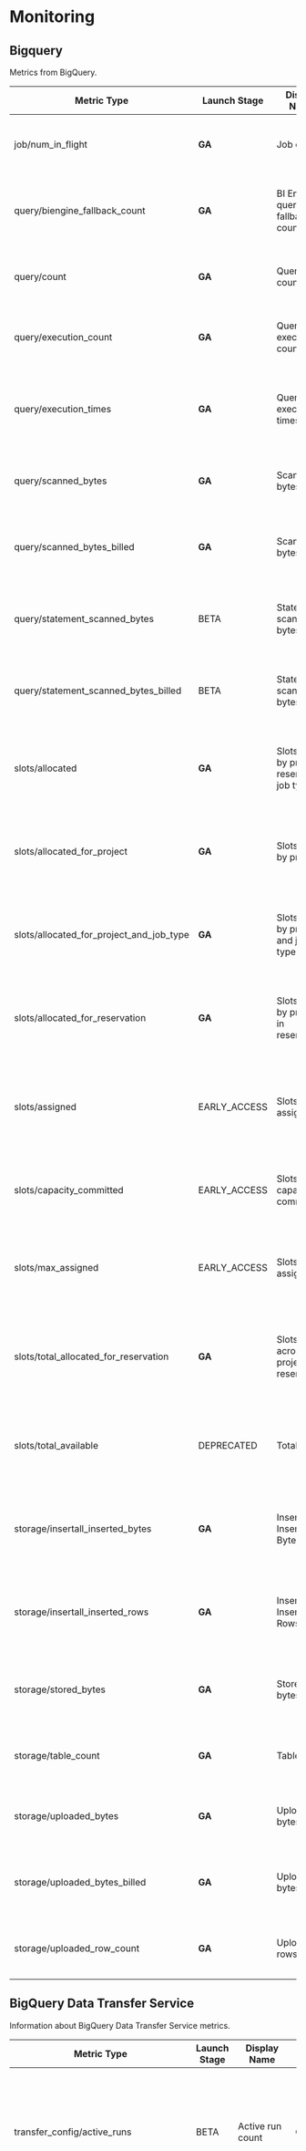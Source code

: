 # Monitoring

## Bigquery

Metrics from BigQuery.

| Metric Type                              | Launch Stage | Display Name                                 | Kind  | Type         | Unit | Monitored Resource | Description                                                                                                                        | Labels                                                                  |
| ---------------------------------------- | ------------ | -------------------------------------------- | ----- | ------------ | ---- | ------------------ | ---------------------------------------------------------------------------------------------------------------------------------- | ----------------------------------------------------------------------- |
| job/num_in_flight                        | **GA**       | Job count                                    | GAUGE | INT64        | 1    | bigquery_project   | In flight jobs. Sampled every 60 seconds. Data not visible for up to 720 seconds.                                                  | priority: Job priority. <br> job_type: Job type. <br> state: Job state. |
| query/biengine_fallback_count            | **GA**       | BI Engine query fallback count               | DELTA | INT64        | 1    | bigquery_project   | Reasons queries failed BI Engine execution. Sampled every 60 seconds. Data not visible for up to 120 seconds.                      | reason: BI Engine fallback reasons.                                     |
| query/count                              | **GA**       | Query count                                  | GAUGE | INT64        | 1    | bigquery_project   | In flight queries. Sampled every 60 seconds. Data not visible for up to 420 seconds.                                               | priority: Query priority.                                               |
| query/execution_count                    | **GA**       | Query execution count                        | DELTA | INT64        | 1    | bigquery_project   | Number of queries executed. Sampled every 60 seconds. Data not visible for up to 420 seconds.                                      | priority: Query priority. <br> caching_mode: Query caching mode.        |
| query/execution_times                    | **GA**       | Query execution times                        | GAUGE | DISTRIBUTION | s    | bigquery_project   | Distribution of execution times for successful queries in the last interval. Sampled every 60 seconds. Data not visible for 420s.  | priority: Query priority.                                               |
| query/scanned_bytes                      | **GA**       | Scanned bytes                                | DELTA | INT64        | By   | global             | Scanned bytes. Sampled every 60 seconds. Data not visible for up to 21720 seconds.                                                 | priority: Query priority.                                               |
| query/scanned_bytes_billed               | **GA**       | Scanned bytes billed                         | DELTA | INT64        | By   | global             | Scanned bytes billed. Sampled every 60 seconds. Data not visible for up to 21720 seconds.                                          | priority: Query priority.                                               |
| query/statement_scanned_bytes            | BETA         | Statement scanned bytes                      | DELTA | INT64        | By   | bigquery_project   | Scanned bytes by statement type. Sampled every 60 seconds. Data not visible for up to 180 seconds.                                 | priority: Query priority. <br> statement_type: Query statement type.    |
| query/statement_scanned_bytes_billed     | BETA         | Statement scanned bytes billed               | DELTA | INT64        | By   | bigquery_project   | Scanned bytes billed by statement type. Sampled every 60 seconds. Data not visible for up to 180 seconds.                          | priority: Query priority. <br> statement_type: Query statement type.    |
| slots/allocated                          | **GA**       | Slots used by project, reservation, job type | GAUGE | INT64        | 1    | bigquery_project   | Number of BigQuery slots currently allocated for project. Sampled every 60 seconds. Data not visible for up to 420 seconds.        | reservation: Reservation. <br> job_type: Job type.                      |
| slots/allocated_for_project              | **GA**       | Slots used by project                        | GAUGE | INT64        | 1    | global             | Number of BigQuery slots currently allocated for query jobs in the project. Sampled every 60 seconds. Data not visible for 420s.   |                                                                         |
| slots/allocated_for_project_and_job_type | **GA**       | Slots used by project and job type           | GAUGE | INT64        | 1    | global             | Number of BigQuery slots currently allocated for the project and job type. Sampled every 60 seconds. Data not visible for 420s.    | job_type: Job type.                                                     |
| slots/allocated_for_reservation          | **GA**       | Slots used by project in reservation         | GAUGE | INT64        | 1    | global             | Number of BigQuery slots currently allocated for project in the reservation. Sampled every 60 seconds. Data not visible for 420s.  |                                                                         |
| slots/assigned                           | EARLY_ACCESS | Slots assigned                               | GAUGE | INT64        | 1    | bigquery_project   | Number of slots assigned to the given project/organization. Sampled every 60 seconds. Data not visible for up to 180 seconds.      | job_type: Job type. <br> reservation: Reservation.                      |
| slots/capacity_committed                 | EARLY_ACCESS | Slots capacity committed                     | GAUGE | INT64        | 1    | bigquery_project   | Total slot capacity commitments purchased. Sampled every 60 seconds. Data not visible for up to 180 seconds.                       | plan: Capacity commitment plan.                                         |
| slots/max_assigned                       | EARLY_ACCESS | Slots max assigned                           | GAUGE | INT64        | 1    | bigquery_project   | Maximum number of slots assigned to the project/organization. Sampled every 60 seconds. Data not visible for up to 180 seconds.    | job_type: Job type. <br> reservation: Reservation.                      |
| slots/total_allocated_for_reservation    | **GA**       | Slots used across projects in reservation    | GAUGE | INT64        | 1    | bigquery_project   | Number of BigQuery slots allocated across projects in the reservation. Sampled every 60 seconds. Data not visible for 420 seconds. |                                                                         |
| slots/total_available                    | DEPRECATED   | Total slots                                  | GAUGE | INT64        | 1    | bigquery_project   | (Deprecated) Total number of BigQuery slots available for the project. Sampled every 60 seconds. Data not visible for 420 seconds. |                                                                         |
| storage/insertall_inserted_bytes         | **GA**       | InsertAll Inserted Bytes                     | DELTA | DOUBLE       | 1    | bigquery_project   | Bytes uploaded using the InsertAll streaming API. Sampled every 60 seconds. Data not visible for up to 120 seconds.                |                                                                         |
| storage/insertall_inserted_rows          | **GA**       | InsertAll Inserted Rows                      | DELTA | DOUBLE       | 1    | bigquery_project   | Rows uploaded using the InsertAll streaming API. Sampled every 60 seconds. Data not visible for up to 120 seconds.                 |                                                                         |
| storage/stored_bytes                     | **GA**       | Stored bytes                                 | GAUGE | INT64        | By   | bigquery_dataset   | Number of bytes stored. Sampled every 1800 seconds. Data not visible for up to 10800 seconds.                                      | table: Table name.                                                      |
| storage/table_count                      | **GA**       | Table count                                  | GAUGE | INT64        | 1    | bigquery_dataset   | Number of tables. Sampled every 1800 seconds. Data not visible for up to 10800 seconds.                                            |                                                                         |
| storage/uploaded_bytes                   | **GA**       | Uploaded bytes                               | DELTA | INT64        | By   | bigquery_dataset   | Uploaded bytes. Sampled every 60 seconds. Data not visible for up to 21720 seconds.                                                | api: API used to upload the data. <br> table: Table name.               |
| storage/uploaded_bytes_billed            | **GA**       | Uploaded bytes billed                        | DELTA | INT64        | By   | bigquery_dataset   | Uploaded bytes billed. Sampled every 60 seconds. Data not visible for up to 21720 seconds.                                         | api: API used to upload the data. <br> table: Table name.               |
| storage/uploaded_row_count               | **GA**       | Uploaded rows                                | DELTA | INT64        | 1    | bigquery_dataset   | Uploaded rows. Sampled every 60 seconds. Data not visible for up to 21720 seconds.                                                 | api: API used to upload the data. <br> table: Table name.               |

## BigQuery Data Transfer Service

Information about BigQuery Data Transfer Service metrics.

| Metric Type                             | Launch Stage | Display Name                | Kind  | Type         | Unit | Monitored Resource  | Description                                                                                                                                      | Labels                                                                                                 |
| --------------------------------------- | ------------ | --------------------------- | ----- | ------------ | ---- | ------------------- | ------------------------------------------------------------------------------------------------------------------------------------------------ | ------------------------------------------------------------------------------------------------------ |
| transfer_config/active_runs             | BETA         | Active run count            | GAUGE | INT64        | 1    | bigquery_dts_config | Number of transfer runs (running or pending) of the transfer configuration. Sampled every 60s. Data not visible for up to 180s.                  | state: Run state. <br> run_cause: Run cause.                                                           |
| transfer_config/completed_runs          | BETA         | Completed run count         | DELTA | INT64        | 1    | bigquery_dts_config | Number of completed DTS runs per transfer configuration. Sampled every 60s. Data not visible for up to 180s.                                     | status: Run error status code. <br> completion_state: Run completion state. <br> run_cause: Run cause. |
| transfer_config/last_execution_job_rows | BETA         | Last executed job row count | GAUGE | INT64        | 1    | bigquery_dts_config | Number of rows from last executed job of transfer configuration. Sampled every 60s. Data not visible for up to 240s.                             | run_cause: Run cause.                                                                                  |
| transfer_config/run_duration_seconds    | BETA         | Run latency distribution    | DELTA | DISTRIBUTION | s    | bigquery_dts_config | Distribution of execution time (in seconds) of each transfer run per transfer configuration. Sampled every 60s. Data not visible for up to 180s. | run_cause: Run cause.                                                                                  |

## BigTable

| Metric Type                                            | Launch Stage | Display Name                               | Kind  | Type         | Unit | Monitored Resource | Description                                                                                                                                                                                                     | Labels                                                                                                                                                                                                                                |
| ------------------------------------------------------ | ------------ | ------------------------------------------ | ----- | ------------ | ---- | ------------------ | --------------------------------------------------------------------------------------------------------------------------------------------------------------------------------------------------------------- | ------------------------------------------------------------------------------------------------------------------------------------------------------------------------------------------------------------------------------------- |
| backup/bytes_used                                      | **GA**       | Backup storage used                        | GAUGE | INT64        | By   | bigtable_backup    | Backup storage used in bytes. Sampled every 60 seconds. After sampling, data is not visible for up to 180 seconds.                                                                                              | source_table: Source table of the backup. <br> storage_type: Type of disk storage.                                                                                                                                                    |
| client/application_blocking_latencies                  | **GA**       | Application Blocking Latencies             | DELTA | DISTRIBUTION | ms   | bigtable_table     | Total latency by application when Cloud Bigtable has available response data but application has not consumed it. Sampled every 60 seconds. Data not visible for up to 120 seconds.                             | method: Cloud Bigtable API method. <br> app_profile: Cloud Bigtable application profile. <br> client_name: Cloud Bigtable client name.                                                                                                |
| client/attempt_latencies                               | **GA**       | Attempt Latencies                          | DELTA | DISTRIBUTION | ms   | bigtable_table     | Client observed latency per RPC attempt. Sampled every 60 seconds. After sampling, data is not visible for up to 120 seconds.                                                                                   | method: Cloud Bigtable API method. <br> app_profile: Cloud Bigtable application profile. <br> streaming: Cloud Bigtable streaming method. <br> status: Cloud Bigtable attempt status. <br> client_name: Cloud Bigtable client name.   |
| client/client_blocking_latencies                       | **GA**       | Client Blocking Latencies                  | DELTA | DISTRIBUTION | ms   | bigtable_table     | Latency by client blocking on sending more requests to server when too many pending requests in bulk operations. Sampled every 60 seconds. Data not visible for up to 120 seconds.                              | method: Cloud Bigtable API method. <br> app_profile: Cloud Bigtable application profile. <br> client_name: Cloud Bigtable client name.                                                                                                |
| client/connectivity_error_count                        | **GA**       | Connectivity Error Count                   | DELTA | INT64        | 1    | bigtable_table     | Number of requests failed to reach Google network (without google response headers). Sampled every 60 seconds. Data not visible for up to 120 seconds.                                                          | method: Cloud Bigtable API method. <br> app_profile: Cloud Bigtable application profile. <br> status: Cloud Bigtable operation status. <br> client_name: Cloud Bigtable client name.                                                  |
| client/first_response_latencies                        | **GA**       | First Response Latencies                   | DELTA | DISTRIBUTION | ms   | bigtable_table     | Latency from operation start until response headers received. Publishing delayed until attempt response received. Sampled every 60 seconds. Data not visible for up to 120 seconds.                             | method: Cloud Bigtable API method. <br> app_profile: Cloud Bigtable application profile. <br> status: Cloud Bigtable operation status. <br> client_name: Cloud Bigtable client name.                                                  |
| client/operation_latencies                             | **GA**       | Operation Latencies                        | DELTA | DISTRIBUTION | ms   | bigtable_table     | Distribution of total end-to-end latency across all RPC attempts associated with a Bigtable operation. Sampled every 60 seconds. Data not visible for up to 120 seconds.                                        | method: Cloud Bigtable API method. <br> app_profile: Cloud Bigtable application profile. <br> streaming: Cloud Bigtable streaming method. <br> status: Cloud Bigtable operation status. <br> client_name: Cloud Bigtable client name. |
| client/retry_count                                     | **GA**       | Retry Count                                | DELTA | INT64        | 1    | bigtable_table     | Number of additional RPCs sent after initial attempt. Sampled every 60 seconds. After sampling, data is not visible for up to 120 seconds.                                                                      | method: Cloud Bigtable API method. <br> app_profile: Cloud Bigtable application profile. <br> status: Cloud Bigtable operation status. <br> client_name: Cloud Bigtable client name.                                                  |
| client/server_latencies                                | **GA**       | Server Latencies                           | DELTA | DISTRIBUTION | ms   | bigtable_table     | Latency measured between Google frontend receiving an RPC and sending back first byte of response. Sampled every 60 seconds. Data not visible for up to 120 seconds.                                            | method: Cloud Bigtable API method. <br> app_profile: Cloud Bigtable application profile. <br> streaming: Cloud Bigtable streaming method. <br> status: Cloud Bigtable operation status. <br> client_name: Cloud Bigtable client name. |
| cluster/autoscaling/max_node_count                     | **GA**       | Maximum nodes                              | GAUGE | INT64        | 1    | bigtable_cluster   | Maximum number of nodes in an autoscaled cluster. Sampled every 60 seconds. After sampling, data is not visible for up to 240 seconds.                                                                          | storage_type: Storage type for the cluster.                                                                                                                                                                                           |
| cluster/autoscaling/min_node_count                     | **GA**       | Minimum nodes                              | GAUGE | INT64        | 1    | bigtable_cluster   | Minimum number of nodes in an autoscaled cluster. Sampled every 60 seconds. After sampling, data is not visible for up to 240 seconds.                                                                          | storage_type: Storage type for the cluster.                                                                                                                                                                                           |
| cluster/autoscaling/recommended_node_count_for_cpu     | **GA**       | Recommended nodes based on CPU             | GAUGE | INT64        | 1    | bigtable_cluster   | Recommended number of nodes in an autoscaled cluster based on CPU usage. Sampled every 60 seconds. After sampling, data is not visible for up to 180 seconds.                                                   |                                                                                                                                                                                                                                       |
| cluster/autoscaling/recommended_node_count_for_storage | **GA**       | Recommended nodes based on storage         | GAUGE | INT64        | 1    | bigtable_cluster   | Recommended number of nodes in an autoscaled cluster based on storage usage. Sampled every 60 seconds. After sampling, data is not visible for up to 180 seconds.                                               |                                                                                                                                                                                                                                       |
| cluster/cpu_load                                       | **GA**       | CPU load                                   | GAUGE | DOUBLE       | 1    | bigtable_cluster   | CPU load of a cluster. Sampled every 60 seconds. After sampling, data is not visible for up to 180 seconds.                                                                                                     |                                                                                                                                                                                                                                       |
| cluster/cpu_load_by_app_profile_by_method_by_table     | **GA**       | CPU load by app profile, method, and table | GAUGE | DOUBLE       | 1    | bigtable_cluster   | CPU load of a cluster, split by app profile, method, and table. Contains same underlying data as bigtable.googleapis.com/cluster/cpu_load. Sampled every 60 seconds. Data not visible for up to 240 seconds.    | app_profile: Cloud Bigtable application profile. <br> method: Cloud Bigtable API method. <br> table: Cloud Bigtable table name.                                                                                                       |
| cluster/cpu_load_hottest_node                          | **GA**       | CPU load (hottest node)                    | GAUGE | DOUBLE       | 1    | bigtable_cluster   | CPU load of the busiest node in a cluster. Sampled every 60 seconds. Data not visible for up to 180 seconds.                                                                                                    |                                                                                                                                                                                                                                       |
| cluster/cpu_load_hottest_node_high_granularity         | **GA**       | CPU load (hottest node) high granularity   | GAUGE | DOUBLE       | 1    | bigtable_cluster   | CPU load of the busiest node in a cluster sampled at high granularity. Sampled every 60 seconds. Data not visible for up to 300 seconds.                                                                        |                                                                                                                                                                                                                                       |
| cluster/disk_load                                      | **GA**       | Disk load                                  | GAUGE | DOUBLE       | 1    | bigtable_cluster   | Utilization of HDD disks in a cluster. Sampled every 60 seconds. Data not visible for up to 180 seconds.                                                                                                        |                                                                                                                                                                                                                                       |
| cluster/node_count                                     | **GA**       | Nodes                                      | GAUGE | INT64        | 1    | bigtable_cluster   | Number of nodes in a cluster. Sampled every 60 seconds. Data not visible for up to 240 seconds.                                                                                                                 | storage_type: Storage type for the cluster.                                                                                                                                                                                           |
| cluster/storage_utilization                            | **GA**       | Storage utilization                        | GAUGE | DOUBLE       | 1    | bigtable_cluster   | Storage used as a fraction of total storage capacity. Sampled every 60 seconds. Data not visible for up to 180 seconds.                                                                                         | storage_type: Storage type for the cluster.                                                                                                                                                                                           |
| disk/bytes_used                                        | **GA**       | Data stored                                | GAUGE | INT64        | By   | bigtable_cluster   | Amount of compressed data for tables stored in a cluster. Sampled every 60 seconds. Data not visible for up to 180 seconds.                                                                                     | storage_type: Type of disk storage.                                                                                                                                                                                                   |
| disk/per_node_storage_capacity                         | EARLY_ACCESS | Storage capacity per node                  | GAUGE | INT64        | By   | bigtable_cluster   | Capacity of compressed data for tables that can be stored per node in the cluster. Sampled every 60 seconds. Data not visible for up to 240 seconds.                                                            | storage_type: Storage type for the cluster.                                                                                                                                                                                           |
| disk/storage_capacity                                  | **GA**       | Storage capacity                           | GAUGE | INT64        | By   | bigtable_cluster   | Capacity of compressed data for tables that can be stored in a cluster. Sampled every 60 seconds. Data not visible for up to 240 seconds.                                                                       | storage_type: Storage type for the cluster.                                                                                                                                                                                           |
| replication/latency                                    | **GA**       | Replication latencies                      | DELTA | DISTRIBUTION | ms   | bigtable_table     | Distribution of replication request latencies for a table. Includes only requests received by the destination cluster. Sampled every 60 seconds. Data not visible for up to 240 seconds.                        | source_cluster: Source cluster of the replicated data. <br> source_zone: Source zone of the replicated data.                                                                                                                          |
| replication/max_delay                                  | **GA**       | Replication maximum delay                  | GAUGE | DOUBLE       | s    | bigtable_table     | Upper bound for replication delay between clusters of a table. Indicates the time frame during which latency information may not be accurate. Sampled every 60 seconds. Data not visible for up to 240 seconds. | source_cluster: Source cluster of the replicated data. <br> source_zone: Source zone of the replicated data.                                                                                                                          |
| server/error_count                                     | **GA**       | Error count                                | DELTA | INT64        | 1    | bigtable_table     | Number of server requests for a table that failed with an error. Sampled every 60 seconds. Data not visible for up to 120 seconds.                                                                              | method: Cloud Bigtable API method. <br> error_code: gRPC Error Code. <br> app_profile: Cloud Bigtable application profile.                                                                                                            |
| server/latencies                                       | **GA**       | Server Latencies                           | DELTA | DISTRIBUTION | ms   | bigtable_table     | Distribution of server request latencies for a table, measured when calls reach Cloud Bigtable. Sampled every 60 seconds. Data not visible for up to 120 seconds.                                               | method: Cloud Bigtable API method. <br> app_profile: Cloud Bigtable application profile.                                                                                                                                              |
| server/modified_rows_count                             | **GA**       | Modified rows                              | DELTA | INT64        | 1    | bigtable_table     | Number of rows modified by server requests for a table. Sampled every 60 seconds. Data not visible for up to 120 seconds.                                                                                       | method: Cloud Bigtable API method. <br> app_profile: Cloud Bigtable application profile.                                                                                                                                              |
| server/multi_cluster_failovers_count                   | **GA**       | Multi-cluster failovers                    | DELTA | INT64        | 1    | bigtable_table     | Number of failovers during multi-cluster requests. Sampled every 60 seconds. Data not visible for up to 120 seconds.                                                                                            | method: Cloud Bigtable API method. <br> app_profile: Cloud Bigtable application profile.                                                                                                                                              |
| server/received_bytes_count                            | **GA**       | Received bytes                             | DELTA | INT64        | By   | bigtable_table     | Number of bytes of request data received by servers for a table. Sampled every 60 seconds. Data not visible for up to 120 seconds.                                                                              | method: Cloud Bigtable API method. <br> app_profile: Cloud Bigtable application profile.                                                                                                                                              |
| server/request_count                                   | **GA**       | Request count                              | DELTA | INT64        | 1    | bigtable_table     | Number of server requests for a table. Sampled every 60 seconds. Data not visible for up to 120 seconds.                                                                                                        | method: Cloud Bigtable API method. <br> app_profile: Cloud Bigtable application profile.                                                                                                                                              |
| server/request_max_per_minute_count                    | **GA**       | Five-second maximum requests per minute    | DELTA | INT64        | 1    | bigtable_table     | Maximum number of requests received in a five-second span per minute. Sampled every 60 seconds. Data not visible for up to 120 seconds.                                                                         | method: Cloud Bigtable API method. <br> app_profile: Cloud Bigtable application profile.                                                                                                                                              |
| server/returned_rows_count                             | **GA**       | Returned rows                              | DELTA | INT64        | 1    | bigtable_table     | Number of rows returned by server requests for a table. Sampled every 60 seconds. Data not visible for up to 120 seconds.                                                                                       | method: Cloud Bigtable API method. <br> app_profile: Cloud Bigtable application profile.                                                                                                                                              |
| server/sent_bytes_count                                | **GA**       | Sent bytes                                 | DELTA | INT64        | By   | bigtable_table     | Number of bytes of response data sent by servers for a table. Sampled every 60 seconds. Data not visible for up to 120 seconds.                                                                                 | method: Cloud Bigtable API method. <br> app_profile: Cloud Bigtable application profile.                                                                                                                                              |
| table/bytes_used                                       | **GA**       | Data stored                                | GAUGE | INT64        | By   | bigtable_table     | Amount of compressed data stored in a table. Sampled every 60 seconds. Data not visible for up to 120 seconds.                                                                                                  | storage_type: Type of disk storage.                                                                                                                                                                                                   |
| table/change_stream_log_used_bytes                     | **GA**       | Change stream data                         | GAUGE | INT64        | By   | bigtable_table     | Amount of disk storage used by the change stream logs. Sampled every 60 seconds. Data not visible for up to 120 seconds.                                                                                        | storage_type: Type of disk storage.                                                                                                                                                                                                   |

##  Dataproc

Dataproc metrics

| Metric Type                              | Launch Stage | Display Name                     | Kind  | Type         | Unit | Monitored Resource     | Description                                                                                                                                                                        | Labels                                                                                              |
| ---------------------------------------- | ------------ | -------------------------------- | ----- | ------------ | ---- | ---------------------- | ---------------------------------------------------------------------------------------------------------------------------------------------------------------------------------- | --------------------------------------------------------------------------------------------------- |
| batch/spark/executors                    | BETA         | Batch Spark executors            | GAUGE | INT64        | 1    | cloud_dataproc_batch   | Number of Batch Spark executors. Sampled every 60 seconds. Data not visible for up to 60 seconds.                                                                                  | status: Status of Batch Spark executors (running, pending-delete, etc.)                             |
| cluster/capacity_deviation               | BETA         | Cluster capacity deviation       | GAUGE | INT64        | 1    | cloud_dataproc_cluster | Difference between expected node count and actual active YARN node managers. Sampled every 60 seconds. Data not visible for up to 120 seconds.                                     |                                                                                                     |
| cluster/hdfs/datanodes                   | **GA**       | HDFS DataNodes                   | GAUGE | INT64        | 1    | cloud_dataproc_cluster | Number of HDFS DataNodes in a cluster. Sampled every 60 seconds. Data not visible for up to 120 seconds.                                                                           | status: Status of DataNode (running, decommissioning, etc.)                                         |
| cluster/hdfs/storage_capacity            | **GA**       | HDFS capacity                    | GAUGE | DOUBLE       | GiBy | cloud_dataproc_cluster | Capacity of HDFS system in GB. Sampled every 60 seconds. Data not visible for up to 120 seconds.                                                                                   | status: Status of HDFS capacity (used, remaining).                                                  |
| cluster/hdfs/storage_utilization         | **GA**       | HDFS storage utilization         | GAUGE | DOUBLE       | 1    | cloud_dataproc_cluster | Percentage of HDFS storage used. Sampled every 60 seconds. Data not visible for up to 120 seconds.                                                                                 |                                                                                                     |
| cluster/hdfs/unhealthy_blocks            | **GA**       | Unhealthy HDFS blocks by status  | GAUGE | INT64        | 1    | cloud_dataproc_cluster | Number of unhealthy blocks in the cluster. Sampled every 60 seconds. Data not visible for up to 120 seconds.                                                                       | status: Status of unhealthy HDFS block (missing, under_replication, etc.)                           |
| cluster/job/completion_time              | **GA**       | Job duration                     | DELTA | DISTRIBUTION | s    | cloud_dataproc_cluster | Time jobs took to complete. Sampled every 60 seconds. Data not visible for up to 120 seconds.                                                                                      | job_type: Type of job (HADOOP_JOB, SPARK_JOB, etc.)                                                 |
| cluster/job/duration                     | **GA**       | Job state duration               | DELTA | DISTRIBUTION | s    | cloud_dataproc_cluster | Time jobs have spent in a given state. Sampled every 60 seconds. Data not visible for up to 120 seconds.                                                                           | job_type: Type of job. <br> state: State of the job (PENDING, RUNNING, etc.)                        |
| cluster/job/failed_count                 | **GA**       | Failed jobs                      | DELTA | INT64        | 1    | cloud_dataproc_cluster | Number of jobs failed on a cluster. Sampled every 60 seconds. Data not visible for up to 120 seconds.                                                                              | error_type: RPC code of the error (404, 503, etc.) <br> job_type: Type of job.                      |
| cluster/job/running_count                | **GA**       | Running jobs                     | GAUGE | INT64        | 1    | cloud_dataproc_cluster | Number of jobs running on a cluster. Sampled every 60 seconds. Data not visible for up to 120 seconds.                                                                             | job_type: Type of job (HADOOP_JOB, SPARK_JOB, etc.)                                                 |
| cluster/job/submitted_count              | **GA**       | Submitted jobs                   | DELTA | INT64        | 1    | cloud_dataproc_cluster | Number of jobs submitted to a cluster. Sampled every 60 seconds. Data not visible for up to 120 seconds.                                                                           | job_type: Type of job (HADOOP_JOB, SPARK_JOB, etc.)                                                 |
| cluster/nodes/expected                   | BETA         | Expected Nodes                   | GAUGE | INT64        | 1    | cloud_dataproc_cluster | Number of nodes expected in a cluster. Sampled every 60 seconds. Data not visible for up to 120 seconds.                                                                           | node_type: Type of node (SINGLE_NODE, MASTER, etc.)                                                 |
| cluster/nodes/failed_count               | BETA         | Failed Nodes                     | DELTA | INT64        | 1    | cloud_dataproc_cluster | Number of nodes that have failed in a cluster. Sampled every 60 seconds. Data not visible for up to 120 seconds.                                                                   | node_type: Type of node. <br> failure_type: Type of failure (GCE_ERROR, DATAPROC_AGENT_ERROR, etc.) |
| cluster/nodes/recovered_count            | BETA         | Recovered Nodes                  | DELTA | INT64        | 1    | cloud_dataproc_cluster | Number of nodes detected as failed and removed from cluster. Sampled every 60 seconds. Data not visible for up to 120 seconds.                                                     | node_type: Type of node.                                                                            |
| cluster/nodes/running                    | BETA         | Running Nodes                    | GAUGE | INT64        | 1    | cloud_dataproc_cluster | Number of nodes in running state. Sampled every 60 seconds. Data not visible for up to 120 seconds.                                                                                | node_type: Type of node.                                                                            |
| cluster/operation/completion_time        | **GA**       | Operation duration               | DELTA | DISTRIBUTION | s    | cloud_dataproc_cluster | Time operations took to complete. Sampled every 60 seconds. Data not visible for up to 120 seconds.                                                                                | operation_type: Type of operation (CREATE_CLUSTER, DELETE_CLUSTER, etc.)                            |
| cluster/operation/duration               | **GA**       | Operation state duration         | DELTA | DISTRIBUTION | s    | cloud_dataproc_cluster | Time operations have spent in a given state. Sampled every 60 seconds. Data not visible for up to 120 seconds.                                                                     | operation_type: State of the operation. <br> state: Type of operation.                              |
| cluster/operation/failed_count           | **GA**       | Failed operations                | DELTA | INT64        | 1    | cloud_dataproc_cluster | Number of operations that have failed on a cluster. Sampled every 60 seconds. Data not visible for up to 120 seconds.                                                              | error_type: RPC code of the error. <br> operation_type: Type of operation.                          |
| cluster/operation/running_count          | **GA**       | Running operations               | GAUGE | INT64        | 1    | cloud_dataproc_cluster | Number of operations running on a cluster. Sampled every 60 seconds. Data not visible for up to 120 seconds.                                                                       | operation_type: Type of operation.                                                                  |
| cluster/operation/submitted_count        | **GA**       | Submitted operations             | DELTA | INT64        | 1    | cloud_dataproc_cluster | Number of operations submitted to a cluster. Sampled every 60 seconds. Data not visible for up to 120 seconds.                                                                     | operation_type: Type of operation.                                                                  |
| cluster/yarn/allocated_memory_percentage | **GA**       | YARN allocated memory percentage | GAUGE | DOUBLE       | 1    | cloud_dataproc_cluster | Percentage of YARN memory allocated. Sampled every 60 seconds. Data not visible for up to 120 seconds.                                                                             |                                                                                                     |
| cluster/yarn/apps                        | **GA**       | YARN active applications         | GAUGE | INT64        | 1    | cloud_dataproc_cluster | Number of active YARN applications. Sampled every 60 seconds. Data not visible for up to 120 seconds.                                                                              | status: Status of YARN application (running, pending, etc.)                                         |
| cluster/yarn/containers                  | **GA**       | YARN containers                  | GAUGE | INT64        | 1    | cloud_dataproc_cluster | Number of YARN containers. Sampled every 60 seconds. Data not visible for up to 120 seconds.                                                                                       | status: Status of YARN container (allocated, pending, reserved).                                    |
| cluster/yarn/memory_size                 | **GA**       | YARN memory size                 | GAUGE | DOUBLE       | GiBy | cloud_dataproc_cluster | YARN memory size in GB. Sampled every 60 seconds. Data not visible for up to 120 seconds.                                                                                          | status: Status of YARN memory (available, allocated, reserved).                                     |
| cluster/yarn/nodemanagers                | **GA**       | YARN NodeManagers                | GAUGE | INT64        | 1    | cloud_dataproc_cluster | Number of YARN NodeManagers in cluster. Sampled every 60 seconds. Data not visible for up to 120 seconds.                                                                          | status: Status of YARN NodeManager (active, lost, etc.)                                             |
| cluster/yarn/pending_memory_size         | **GA**       | YARN pending memory size         | GAUGE | DOUBLE       | GiBy | cloud_dataproc_cluster | Current memory request pending to be fulfilled by scheduler. Sampled every 60 seconds. Data not visible for up to 120 seconds.                                                     |                                                                                                     |
| cluster/yarn/virtual_cores               | **GA**       | YARN virtual cores               | GAUGE | INT64        | 1    | cloud_dataproc_cluster | Number of virtual cores in YARN. Sampled every 60 seconds. Data not visible for up to 120 seconds.                                                                                 | status: Status of YARN virtual cores (pending, allocated, etc.)                                     |
| job/state                                | **GA**       | Job state                        | GAUGE | BOOL         |      | cloud_dataproc_job     | Whether job is currently in a particular state. True indicates in that state, False indicates exited that state. Sampled every 60 seconds. Data not visible for up to 120 seconds. | state: State of the job (PENDING, RUNNING, etc.)                                                    |
| job/yarn/memory_seconds                  | BETA         | Consumed memory seconds by job   | GAUGE | INT64        | 1    | cloud_dataproc_job     | Memory Seconds consumed by the job per yarn application ID. Sampled every 60 seconds. Data not visible for up to 120 seconds.                                                      | application_id: Yarn application ID.                                                                |
| job/yarn/vcore_seconds                   | BETA         | Consumed vcore seconds by job    | GAUGE | INT64        | 1    | cloud_dataproc_job     | VCore Seconds consumed by the job per yarn application ID. Sampled every 60 seconds. Data not visible for up to 120 seconds.                                                       | application_id: Yarn application ID.                                                                |
| node/problem_count                       | BETA         | Problem count                    | DELTA | INT64        | 1    | gce_instance           | Total number of times a specific type of problem has occurred. Sampled every 60 seconds. Data not visible for up to 120 seconds.                                                   | reason: Type of the problem.                                                                        |
| node/yarn/nodemanager/health             | BETA         | YARN NodeManager Health          | GAUGE | INT64        | 1    | gce_instance           | YARN nodemanager health state. Sampled every 60 seconds. Data not visible for up to 120 seconds.                                                                                   | state: Health state of yarn nodemanager for the gce instance resource.                              |
| session/spark/executors                  | BETA         | Session Spark executors          | GAUGE | INT64        | 1    | cloud_dataproc_session | Number of Session Spark executors. Sampled every 60 seconds. Data not visible for up to 60 seconds.                                                                                | status: Status of Session Spark executors (running, pending-delete, etc.)                           |

## Datastore

| Metric Type                              | Launch Stage | Display Name                      | Kind  | Type         | Unit | Monitored Resource | Description                                                                                                                             | Labels                                                                                                              |
| ---------------------------------------- | ------------ | --------------------------------- | ----- | ------------ | ---- | ------------------ | --------------------------------------------------------------------------------------------------------------------------------------- | ------------------------------------------------------------------------------------------------------------------- |
| api/request_count                        | **GA**       | Requests                          | DELTA | INT64        | 1    | datastore_request  | Count of Datastore API calls. Sampled every 60 seconds. Data not visible for up to 240 seconds.                                         | api_method: API method called (e.g., BeginTransaction, Commit). <br> response_code: Operation response code string. |
| entity/read_sizes                        | **GA**       | Sizes of read entities            | DELTA | DISTRIBUTION | By   | datastore_request  | Distribution of sizes of read entities, grouped by type. Sampled every 60 seconds. Data not visible for up to 240 seconds.              | type: Type of entity read (e.g., KEYS_ONLY, ENTITY_SCAN).                                                           |
| entity/ttl_deletion_count                | **GA**       | TTL deletion count                | DELTA | INT64        | 1    | datastore_request  | Total count of entities deleted by TTL services. Sampled every 60 seconds. Data not visible for up to 240 seconds.                      |                                                                                                                     |
| entity/ttl_expiration_to_deletion_delays | **GA**       | TTL expiration to deletion delays | DELTA | DISTRIBUTION | s    | datastore_request  | Time elapsed between TTL expiration and actual deletion of an entity. Sampled every 60 seconds. Data not visible for up to 240 seconds. |                                                                                                                     |
| entity/write_sizes                       | **GA**       | Sizes of written entities         | DELTA | DISTRIBUTION | By   | datastore_request  | Distribution of sizes of written entities, grouped by op. Sampled every 60 seconds. Data not visible for up to 240 seconds.             | op: Operation type (e.g., CREATE, DELETE_NOOP).                                                                     |
| index/write_count                        | **GA**       | Index writes                      | DELTA | INT64        | 1    | datastore_request  | Count of Datastore index writes. Sampled every 60 seconds. Data not visible for up to 240 seconds.                                      |                                                                                                                     |

##  Datastream

Datastream metrics

| Metric Type                          | Launch Stage | Display Name                              | Kind  | Type         | Unit | Monitored Resource                     | Description                                                                                                                                                                   | Labels                                                                                                              |
| ------------------------------------ | ------------ | ----------------------------------------- | ----- | ------------ | ---- | -------------------------------------- | ----------------------------------------------------------------------------------------------------------------------------------------------------------------------------- | ------------------------------------------------------------------------------------------------------------------- |
| stream/bytes_count                   | BETA         | Stream bytes count                        | DELTA | INT64        | By   | datastream.googleapis.com/Stream       | The stream bytes count.                                                                                                                                                       | read_method: The events read method.                                                                                |
| stream/event_count                   | BETA         | Stream event count                        | DELTA | INT64        | 1    | datastream.googleapis.com/Stream       | The stream event count.                                                                                                                                                       | read_method: The events read method.                                                                                |
| stream/freshness                     | BETA         | Stream freshness                          | GAUGE | INT64        | s    | datastream.googleapis.com/Stream       | Indicates how far behind Datastream is compared to the source, calculated as the time difference between the change in the source database and when it is read by Datastream. |                                                                                                                     |
| stream/latencies                     | BETA         | Stream latencies                          | DELTA | DISTRIBUTION | s    | datastream.googleapis.com/Stream       | The stream latencies.                                                                                                                                                         | read_method: The events read method.                                                                                |
| stream/system_latencies              | BETA         | Stream system latencies                   | DELTA | DISTRIBUTION | s    | datastream.googleapis.com/Stream       | A distribution of the latency from when the event was read from the source until it was written to the destination.                                                           | read_method: The events read method.                                                                                |
| stream/total_latencies               | BETA         | Stream total latencies                    | DELTA | DISTRIBUTION | s    | datastream.googleapis.com/Stream       | A distribution of the latency from when the event was created at the source until it was written to the destination.                                                          | read_method: The events read method.                                                                                |
| stream/unsupported_event_count       | BETA         | Stream unsupported event count            | DELTA | INT64        | 1    | datastream.googleapis.com/Stream       | The stream unsupported event count.                                                                                                                                           | read_method: The events read method. <br> object_name: Object name. <br> error_code: Reason events are unsupported. |
| streamobject/bytes_count             | ALPHA        | bytes count per stream object             | DELTA | INT64        | By   | datastream.googleapis.com/StreamObject | The bytes count per stream object.                                                                                                                                            | read_method: The events read method.                                                                                |
| streamobject/event_count             | ALPHA        | event count per stream object             | DELTA | INT64        | 1    | datastream.googleapis.com/StreamObject | The event count per stream object.                                                                                                                                            | read_method: The events read method.                                                                                |
| streamobject/unsupported_event_count | ALPHA        | unsupported event count per stream object | DELTA | INT64        | 1    | datastream.googleapis.com/StreamObject | The unsupported event count per stream object.                                                                                                                                | read_method: The events read method.                                                                                |

##  Firestore

Firestore metrics

| Metric Type                                       | Launch Stage | Display Name                                        | Kind  | Type         | Unit          | Monitored Resource                | Description                                                                                                                                              | Labels                                                                                                                                                                           |
| ------------------------------------------------- | ------------ | --------------------------------------------------- | ----- | ------------ | ------------- | --------------------------------- | -------------------------------------------------------------------------------------------------------------------------------------------------------- | -------------------------------------------------------------------------------------------------------------------------------------------------------------------------------- |
| api/request_count                                 | BETA         | Requests                                            | DELTA | INT64        | 1             | datastore_request                 | Count of Firestore API calls. Sampled every 60 seconds. Data not visible for up to 240 seconds.                                                          | api_method: API method called. <br> response_code: Operation response code string.                                                                                               |
| api/request_latencies                             | BETA         | Request latencies per database                      | DELTA | DISTRIBUTION | s             | firestore.googleapis.com/Database | Non-streaming Firestore and Datastore request latencies from the frontend. Sampled every 60 seconds. Data not visible for up to 240 seconds.             | service: API service called. <br> api_method: API method called. <br> response_code: Operation response code string.                                                             |
| composite_indexes_per_database                    | BETA         | Composite Indexes Per Database                      | GAUGE | INT64        | 1             | firestore.googleapis.com/Database | Current number of composite indexes per database. Sampled every 60 seconds. Data not visible for up to 120 seconds.                                      |                                                                                                                                                                                  |
| document/delete_count                             | GA           | Document Deletes                                    | DELTA | INT64        | 1             | firestore_instance                | The number of successful document deletes. Sampled every 60 seconds. Data not visible for up to 240 seconds.                                             | module: Service/module name. <br> version: Version name.                                                                                                                         |
| document/delete_ops_count                         | BETA         | Document deletes                                    | DELTA | INT64        | 1             | firestore.googleapis.com/Database | The number of successful document deletes. Sampled every 60 seconds. Data not visible for up to 240 seconds.                                             |                                                                                                                                                                                  |
| document/read_count                               | GA           | Document Reads                                      | DELTA | INT64        | 1             | firestore_instance                | The number of successful document reads from queries or lookups. Sampled every 60 seconds. Data not visible for up to 240 seconds.                       | module: Service/module name. <br> version: Version name. <br> type: Type of the read.                                                                                            |
| document/read_ops_count                           | BETA         | Document reads                                      | DELTA | INT64        | 1             | firestore.googleapis.com/Database | The number of successful document reads from queries or lookups. Sampled every 60 seconds. Data not visible for up to 240 seconds.                       | type: Type of the read.                                                                                                                                                          |
| document/ttl_deletion_count                       | GA           | TTL deletion count                                  | DELTA | INT64        | 1             | firestore.googleapis.com/Database | Total count of documents deleted by TTL services. Sampled every 60 seconds. Data not visible for up to 240 seconds.                                      |                                                                                                                                                                                  |
| document/ttl_expiration_to_deletion_delays        | GA           | TTL expiration to deletion delays                   | DELTA | DISTRIBUTION | s             | firestore.googleapis.com/Database | Time elapsed between TTL expiration and actual deletion of a document. Sampled every 60 seconds. Data not visible for up to 240 seconds.                 |                                                                                                                                                                                  |
| document/write_count                              | GA           | Document Writes                                     | DELTA | INT64        | 1             | firestore_instance                | The number of successful document writes. Sampled every 60 seconds. Data not visible for up to 240 seconds.                                              | module: Service/module name. <br> version: Version name. <br> op: Operation name for the write.                                                                                  |
| document/write_ops_count                          | BETA         | Document writes                                     | DELTA | INT64        | 1             | firestore.googleapis.com/Database | The number of successful document writes. Sampled every 60 seconds. Data not visible for up to 240 seconds.                                              | op: Operation name for the write.                                                                                                                                                |
| network/active_connections                        | BETA         | Connected Clients                                   | GAUGE | INT64        | 1             | firestore.googleapis.com/Database | The number of active connections. Sampled every 60 seconds. Data not visible for up to 240 seconds.                                                      | module: Service/module name. <br> version: Version name.                                                                                                                         |
| network/snapshot_listeners                        | BETA         | Snapshot Listeners                                  | GAUGE | INT64        | 1             | firestore.googleapis.com/Database | The number of snapshot listeners registered across all connected clients. Sampled every 60 seconds. Data not visible for up to 240 seconds.              | module: Service/module name. <br> version: Version name.                                                                                                                         |
| query_stat/per_query/result_counts                | BETA         | Number of results yielded per query                 | DELTA | DISTRIBUTION | results       | firestore.googleapis.com/Database | Distribution of number of results yielded per query. Real-time queries excluded. Sampled every 60 seconds. Data not visible for up to 240 seconds.       | service: API service called. <br> method: API method called.                                                                                                                     |
| query_stat/per_query/scanned_documents_counts     | BETA         | Number of documents scanned per query               | DELTA | DISTRIBUTION | documents     | firestore.googleapis.com/Database | Distribution of number of documents scanned per query. Real-time queries excluded. Sampled every 60 seconds. Data not visible for up to 240 seconds.     | service: API service called. <br> method: API method called.                                                                                                                     |
| query_stat/per_query/scanned_index_entries_counts | BETA         | Number of index entries scanned per query           | DELTA | DISTRIBUTION | index entries | firestore.googleapis.com/Database | Distribution of number of scanned index entries per query. Real-time queries excluded. Sampled every 60 seconds. Data not visible for up to 240 seconds. | service: API service called. <br> method: API method called.                                                                                                                     |
| quota/composite_indexes_per_database/exceeded     | BETA         | Composite Indexes Per Database quota exceeded error | DELTA | INT64        | 1             | firestore.googleapis.com/Database | Number of attempts to exceed the limit on composite indexes per database. Data not visible for up to 150 seconds.                                        | limit_name: The limit name.                                                                                                                                                      |
| quota/composite_indexes_per_database/limit        | BETA         | Composite Indexes Per Database quota limit          | GAUGE | INT64        | 1             | firestore.googleapis.com/Database | Current limit on composite indexes per database. Sampled every 60 seconds. Data not visible for up to 150 seconds.                                       | limit_name: The limit name.                                                                                                                                                      |
| quota/composite_indexes_per_database/usage        | BETA         | Composite Indexes Per Database quota usage          | GAUGE | INT64        | 1             | firestore.googleapis.com/Database | Current usage on composite indexes per database. Sampled every 60 seconds. Data not visible for up to 150 seconds.                                       | limit_name: The limit name.                                                                                                                                                      |
| rules/evaluation_count                            | BETA         | Rule Evaluations                                    | DELTA | INT64        | 1             | firestore.googleapis.com/Database | The number of Firestore Security Rule evaluations performed. Sampled every 60 seconds. Data not visible for up to 240 seconds.                           | request_method: Permission type of the request. <br> ruleset_label: Ruleset label. <br> version: Version name. <br> module: Service/module name. <br> result: Evaluation result. |
